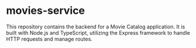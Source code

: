 # movies-service
This repository contains the backend for a Movie Catalog application. It is built with Node.js and TypeScript, utilizing the Express framework to handle HTTP requests and manage routes.

